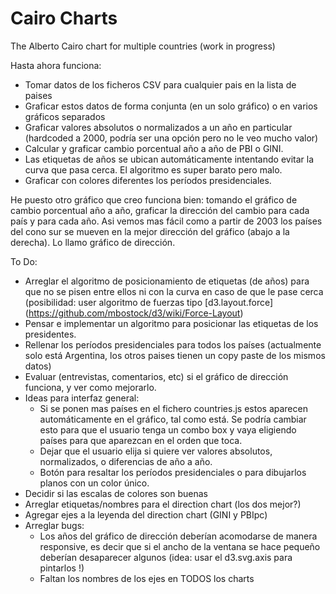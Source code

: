 # Cairo Charts
The Alberto Cairo chart for multiple countries (work in progress)

Hasta ahora funciona: 
* Tomar datos de los ficheros CSV para cualquier pais en la lista de paises
* Graficar estos datos de forma conjunta (en un solo gráfico) o en varios gráficos separados
* Graficar valores absolutos o normalizados a un año en particular (hardcoded a 2000, podría ser una opción pero no le veo mucho valor)
* Calcular y graficar cambio porcentual año a año de PBI o GINI.
* Las etiquetas de años se ubican automáticamente intentando evitar la curva que pasa cerca. El algoritmo es super barato pero malo.
* Graficar con colores diferentes los períodos presidenciales.

He puesto otro gráfico que creo funciona bien: tomando el gráfico de cambio porcentual año a año, graficar la dirección del cambio para cada país y para cada año. Asi vemos mas fácil como a partir de 2003 los países del cono sur se mueven en la mejor dirección del gráfico (abajo a la derecha). Lo llamo gráfico de dirección. 

To Do:
* Arreglar el algoritmo de posicionamiento de etiquetas (de años) para que no se pisen entre ellos ni con la curva en caso de que le pase cerca (posibilidad: user algoritmo de fuerzas tipo [d3.layout.force] (https://github.com/mbostock/d3/wiki/Force-Layout)
* Pensar e implementar un algoritmo para posicionar las etiquetas de los presidentes.
* Rellenar los períodos presidenciales para todos los países (actualmente solo está Argentina, los otros paises tienen un copy paste de los mismos datos)
* Evaluar (entrevistas, comentarios, etc) si el gráfico de dirección funciona, y ver como mejorarlo.
* Ideas para interfaz general: 
  - Si se ponen mas países en el fichero countries.js estos aparecen automáticamente en el gráfico, tal como está. Se podría cambiar esto para que el usuario tenga un combo box y vaya eligiendo países para que aparezcan en el orden que toca.
  - Dejar que el usuario elija si quiere ver valores absolutos, normalizados, o diferencias de año a año.
  - Botón para resaltar los períodos presidenciales o para dibujarlos planos con un color único.
* Decidir si las escalas de colores son buenas
* Arreglar etiquetas/nombres para el direction chart (los dos mejor?)
* Agregar ejes a la leyenda del direction chart (GINI y PBIpc)
* Arreglar bugs:
  - Los años del gráfico de dirección deberían acomodarse de manera responsive, es decir que si el ancho de la ventana se hace pequeño deberían desaparecer algunos (idea: usar el d3.svg.axis para pintarlos !)
  - Faltan los nombres de los ejes en TODOS los charts
